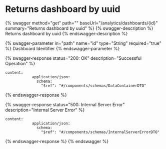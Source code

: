 # Returns dashboard by uuid



{% swagger method="get" path="" baseUrl="/analytics/dashboards/{id}" summary="Returns dashboard by uuid" %}
{% swagger-description %}
Returns dashboard by uuid
{% endswagger-description %}

{% swagger-parameter in="path" name="id" type="String" required="true" %}
Dashboard Identifier
{% endswagger-parameter %}

{% swagger-response status="200: OK" description="Successful Operation" %}
```
content:
            application/json:
              schema:
                "$ref": "#/components/schemas/DataContainerDTO"
```
{% endswagger-response %}

{% swagger-response status="500: Internal Server Error" description="Internal Server Error" %}
```
content:
            application/json:
              schema:
                "$ref": "#/components/schemas/InternalServerErrorDTO"
```
{% endswagger-response %}
{% endswagger %}
